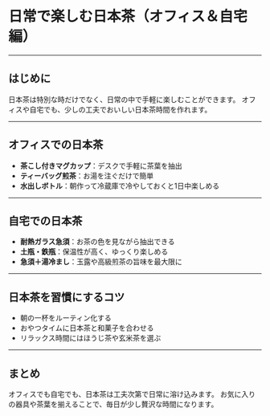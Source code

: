 # 日常で楽しむ日本茶（オフィス＆自宅編）

---

## はじめに
日本茶は特別な時だけでなく、日常の中で手軽に楽しむことができます。
オフィスや自宅でも、少しの工夫でおいしい日本茶時間を作れます。

---

## オフィスでの日本茶
- **茶こし付きマグカップ**：デスクで手軽に茶葉を抽出
- **ティーバッグ煎茶**：お湯を注ぐだけで簡単
- **水出しボトル**：朝作って冷蔵庫で冷やしておくと1日中楽しめる

---

## 自宅での日本茶
- **耐熱ガラス急須**：お茶の色を見ながら抽出できる
- **土瓶・鉄瓶**：保温性が高く、ゆっくり楽しめる
- **急須＋湯冷まし**：玉露や高級煎茶の旨味を最大限に

---

## 日本茶を習慣にするコツ
- 朝の一杯をルーティン化する
- おやつタイムに日本茶と和菓子を合わせる
- リラックス時間にはほうじ茶や玄米茶を選ぶ

---

## まとめ
オフィスでも自宅でも、日本茶は工夫次第で日常に溶け込みます。
お気に入りの器具や茶葉を揃えることで、毎日が少し贅沢な時間になります。
